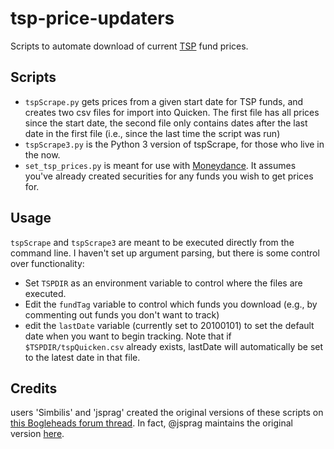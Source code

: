 # tsp-price-updaters
Scripts to automate download of current [TSP](https://www.tsp.gov) fund prices.

## Scripts
* `tspScrape.py` gets prices from a given start date for TSP funds, and creates two csv files for import into Quicken. The first file has all prices since the start date, the second file only contains dates after the last date in the first file (i.e., since the last time the script was run)
* `tspScrape3.py` is the Python 3 version of tspScrape, for those who live in the now.
* `set_tsp_prices.py` is meant for use with [Moneydance](https://infinitekind.com/moneydance). It assumes you've already created securities for any funds you wish to get prices for.

## Usage
`tspScrape` and `tspScrape3` are meant to be executed directly from the command line. I haven't set up argument parsing, but there is some control over functionality: 

* Set `TSPDIR` as an environment variable to control where the files are executed.
* Edit the `fundTag` variable to control which funds you download (e.g., by commenting out funds you don't want to track)
* edit the `lastDate` variable (currently set to 20100101) to set the default date when you want to begin tracking. Note that if `$TSPDIR/tspQuicken.csv` already exists, lastDate will automatically be set to the latest date in that file.

## Credits
users 'Simbilis' and 'jsprag' created the original versions of these scripts on [this Bogleheads forum thread](https://www.bogleheads.org/forum/viewtopic.php?f=1&t=108388). In fact, @jsprag maintains the original version [here](https://github.com/jsprag/TSP-Scrape).
